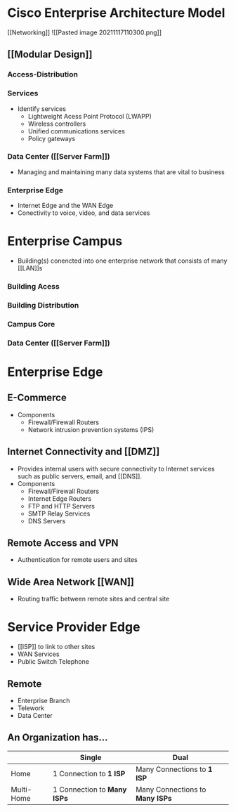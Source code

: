 # Cisco Enterprise Architecture Model
[[Networking]]
![[Pasted image 20211117110300.png]]
## [[Modular Design]]
### Access-Distribution
### Services
- Identify services
	- Lightweight Acess Point Protocol (LWAPP)
	- Wireless controllers
	- Unified communications services
	- Policy gateways
### Data Center ([[Server Farm]])
- Managing and maintaining many data systems that are vital to business
### Enterprise Edge
- Internet Edge and the WAN Edge
- Conectivity to voice, video, and data services

# Enterprise Campus
- Building(s) conencted into one enterprise network that consists of many [[LAN]]s
### Building Acess
### Building Distribution
### Campus Core
### Data Center ([[Server Farm]])

# Enterprise Edge
## E-Commerce
- Components
	- Firewall/Firewall Routers
	- Network intrusion prevention systems (IPS)
## Internet Connectivity and [[DMZ]]
- Provides internal users with secure connectivity to Internet services such as public servers, email, and [[DNS]].
- Components
	- Firewall/Firewall Routers
	- Internet Edge Routers
	- FTP and HTTP Servers
	- SMTP Relay Services
	- DNS Servers
##  Remote Access and VPN
- Authentication for remote users and sites
## Wide Area Network [[WAN]]
- Routing traffic between remote sites and central site

# Service Provider Edge
- [[ISP]] to link to other sites
- WAN Services
- Public Switch Telephone
## Remote 
- Enterprise Branch
- Telework
- Data Center
## An Organization has...
||Single|Dual
|-----|-----|-----|
|Home| 1 Connection to **1 ISP** | Many Connections to **1 ISP** |
|Multi-Home| 1 Connection to **Many ISPs** | Many Connections to **Many ISPs** |
